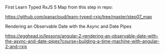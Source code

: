 First Learn Typed RxJS 5 Map from this step in repo:

https://github.com/panacloud/learn-typed-rxjs/tree/master/step07_map

Rendering an Observable Date with the Async and Date Pipes

https://egghead.io/lessons/angular-2-rendering-an-observable-date-with-the-async-and-date-pipes?course=building-a-time-machine-with-angular-2-and-rxjs